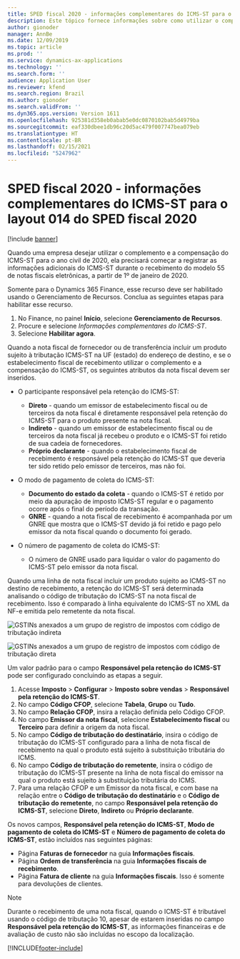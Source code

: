 ```yaml
---
title: SPED fiscal 2020 - informações complementares do ICMS-ST para o layout 014 do SPED fiscal 2020
description: Este tópico fornece informações sobre como utilizar o complemento e a compensação do ICMS-ST para o ano civil de 2020.
author: gionoder
manager: AnnBe
ms.date: 12/09/2019
ms.topic: article
ms.prod: ''
ms.service: dynamics-ax-applications
ms.technology: ''
ms.search.form: ''
audience: Application User
ms.reviewer: kfend
ms.search.region: Brazil
ms.author: gionoder
ms.search.validFrom: ''
ms.dyn365.ops.version: Version 1611
ms.openlocfilehash: 925381d358eb0abab5e0dc0870102bab5d4979ba
ms.sourcegitcommit: eaf330dbee1db96c20d5ac479f007747bea079eb
ms.translationtype: HT
ms.contentlocale: pt-BR
ms.lasthandoff: 02/15/2021
ms.locfileid: "5247962"
---
```

# <a name="sped-fiscal-2020---complementary-information-of-the-icms-st-for-sped-fiscal-2020-layout-014"></a>SPED fiscal 2020 - informações complementares do ICMS-ST para o layout 014 do SPED fiscal 2020

[!include [banner](../includes/banner.md)]

Quando uma empresa desejar utilizar o complemento e a compensação do ICMS-ST para o ano civil de 2020, ela precisará começar a registrar as informações adicionais do ICMS-ST durante o recebimento do modelo 55 de notas fiscais eletrônicas, a partir de 1º de janeiro de 2020.

Somente para o Dynamics 365 Finance, esse recurso deve ser habilitado usando o Gerenciamento de Recursos. Conclua as seguintes etapas para habilitar esse recurso.

1. No Finance, no painel **Início**, selecione **Gerenciamento de Recursos**.
3. Procure e selecione *Informações complementares do ICMS-ST*.
4. Selecione **Habilitar agora**.

Quando a nota fiscal de fornecedor ou de transferência incluir um produto sujeito à tributação ICMS-ST na UF (estado) do endereço de destino, e se o estabelecimento fiscal de recebimento utilizar o complemento e a compensação do ICMS-ST, os seguintes atributos da nota fiscal devem ser inseridos.

- O participante responsável pela retenção do ICMS-ST:
        
    - **Direto** - quando um emissor de estabelecimento fiscal ou de terceiros da nota fiscal é diretamente responsável pela retenção do ICMS-ST para o produto presente na nota fiscal.
    - **Indireto** - quando um emissor de estabelecimento fiscal ou de terceiros da nota fiscal já recebeu o produto e o ICMS-ST foi retido de sua cadeia de fornecedores.
    - **Próprio declarante** - quando o estabelecimento fiscal de recebimento é responsável pela retenção do ICMS-ST que deveria ter sido retido pelo emissor de terceiros, mas não foi.
    
- O modo de pagamento de coleta do ICMS-ST:
        
    - **Documento do estado da coleta** - quando o ICMS-ST é retido por meio da apuração de imposto ICMS-ST regular e o pagamento ocorre após o final do período da transação.
    - **GNRE** - quando a nota fiscal de recebimento é acompanhada por um GNRE que mostra que o ICMS-ST devido já foi retido e pago pelo emissor da nota fiscal quando o documento foi gerado.
    
- O número de pagamento de coleta do ICMS-ST: 
    - O número de GNRE usado para liquidar o valor do pagamento do ICMS-ST pelo emissor da nota fiscal.

Quando uma linha de nota fiscal incluir um produto sujeito ao ICMS-ST no destino de recebimento, a retenção do ICMS-ST será determinada analisando o código de tributação do ICMS-ST na nota fiscal de recebimento. Isso é comparado à linha equivalente do ICMS-ST no XML da NF-e emitida pelo remetente da nota fiscal.

![GSTINs anexados a um grupo de registro de impostos com código de tributação indireta](media/complementary-info-figure-01.PNG)

![GSTINs anexados a um grupo de registro de impostos com código de tributação direta](media/complementary-info-figure-02.PNG)

Um valor padrão para o campo **Responsável pela retenção do ICMS-ST** pode ser configurado concluindo as etapas a seguir.

1. Acesse **Imposto** > **Configurar** > **Imposto sobre vendas** > **Responsável pela retenção do ICMS-ST**.
2. No campo **Código CFOP**, selecione **Tabela**, **Grupo** ou **Tudo**.
3. No campo **Relação CFOP**, insira a relação definida pelo Código CFOP.
4. No campo **Emissor da nota fiscal**, selecione **Estabelecimento fiscal** ou **Terceiro** para definir a origem da nota fiscal.
5. No campo **Código de tributação do destinatário**, insira o código de tributação do ICMS-ST configurado para a linha de nota fiscal de recebimento na qual o produto está sujeito à substituição tributária do ICMS.
6. No campo **Código de tributação do remetente**, insira o código de tributação do ICMS-ST presente na linha de nota fiscal do emissor na qual o produto está sujeito à substituição tributária do ICMS.
7. Para uma relação CFOP e um Emissor da nota fiscal, e com base na relação entre o **Código de tributação do destinatário** e o **Código de tributação do remetente**, no campo **Responsável pela retenção do ICMS-ST**, selecione **Direto**, **Indireto** ou **Próprio declarante**.

Os novos campos, **Responsável pela retenção do ICMS-ST**, **Modo de pagamento de coleta do ICMS-ST** e **Número de pagamento de coleta do ICMS-ST**, estão incluídos nas seguintes páginas:

- Página **Faturas de fornecedor** na guia **Informações fiscais**.
- Página **Ordem de transferência** na guia **Informações fiscais de recebimento**.
- Página **Fatura de cliente** na guia **Informações fiscais**. Isso é somente para devoluções de clientes.

> [!NOTE]
> Durante o recebimento de uma nota fiscal, quando o ICMS-ST é tributável usando o código de tributação 10, apesar de estarem inseridas no campo **Responsável pela retenção do ICMS-ST**, as informações financeiras e de avaliação de custo não são incluídas no escopo da localização.


[!INCLUDE[footer-include](../../includes/footer-banner.md)]